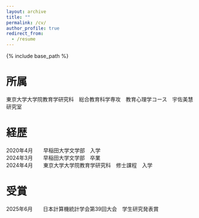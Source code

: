 ```yaml
---
layout: archive
title: ""
permalink: /cv/
author_profile: true
redirect_from:
  - /resume
---
```


{% include base_path %}

所属
======
<!-- * Ph.D in Version Control Theory, GitHub University, 2018 (expected) -->
<!-- * M.S. in Jekyll, GitHub University, 2014 -->
東京大学大学院教育学研究科　総合教育科学専攻　教育心理学コース　宇佐美慧研究室


経歴
======
<!-- * Ph.D in Version Control Theory, GitHub University, 2018 (expected) -->
<!-- * M.S. in Jekyll, GitHub University, 2014 -->
2020年4月　　早稲田大学文学部　入学  
2024年3月　　早稲田大学文学部　卒業  
2024年4月　　東京大学大学院教育学研究科　修士課程　入学  

受賞
======
2025年6月　　日本計算機統計学会第39回大会　学生研究発表賞  

<!-- Work experience
======
* Spring 2024: Academic Pages Collaborator
  * GitHub University
  * Duties includes: Updates and improvements to template
  * Supervisor: The Users

* Fall 2015: Research Assistant
  * GitHub University
  * Duties included: Merging pull requests
  * Supervisor: Professor Hub

* Summer 2015: Research Assistant
  * GitHub University
  * Duties included: Tagging issues
  * Supervisor: Professor Git -->
  
<!-- Skills
======
* R
* Python
* Julia -->

<!-- Publications
======
  <ul>{% for post in site.publications reversed %}
    {% include archive-single-cv.html %}
  {% endfor %}</ul> -->
  
<!-- Talks
======
  <ul>{% for post in site.talks reversed %}
    {% include archive-single-talk-cv.html  %}
  {% endfor %}</ul> -->
  
<!-- Teaching
======
  <ul>{% for post in site.teaching reversed %}
    {% include archive-single-cv.html %}
  {% endfor %}</ul> -->
  
<!-- Service and leadership
======
* Currently signed in to 43 different slack teams -->
